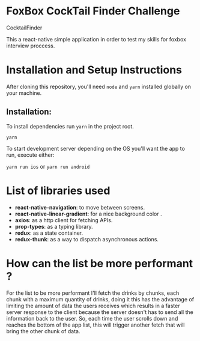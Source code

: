 # FoxBox CockTail Finder Challenge

CocktailFinder

This a react-native simple application in order to test my skills for foxbox interview proccess.


# Installation and Setup Instructions

After cloning this repository, you'll need `node` and `yarn` installed globally on your machine.  

## Installation:

To install dependencies run `yarn` in the project root.

`yarn`  

To start development server depending on the OS you'll want the app to run, execute either: 

`yarn run ios` or   `yarn run android`

# List of libraries used

* **react-native-navigation**: to move between screens.
* **react-native-linear-gradient**: for a nice background color .
* **axios**: as a http client for fetching APIs.
* **prop-types**: as a typing library.
* **redux**: as a state container.
* **redux-thunk**: as a way to dispatch asynchronous actions.


# How can the list be more performant ?

For the list to be more performant I'll fetch the drinks by chunks, each chunk with a maximum quantity of drinks, doing it this has the advantage of limiting the amount of data the users receives which results in a faster server response to the client because the server doesn't has to send all the information back to the user. So, each time the user scrolls down and reaches the bottom of the app list, this will trigger another fetch that will bring the other chunk of data.